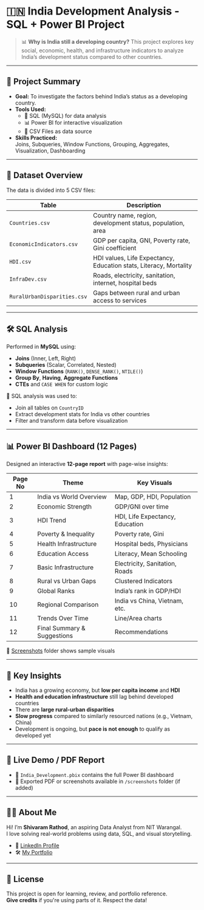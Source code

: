 # 🇮🇳 India Development Analysis - SQL + Power BI Project

> 📊 **Why is India still a developing country?**
This project explores key social, economic, health, and infrastructure indicators to analyze India’s development status compared to other countries.

---

## 🚀 Project Summary

- **Goal:** To investigate the factors behind India’s status as a developing country.
- **Tools Used:**  
  - 🧠 SQL (MySQL) for data analysis  
  - 📊 Power BI for interactive visualization  
  - 📁 CSV Files as data source  
- **Skills Practiced:**  
  Joins, Subqueries, Window Functions, Grouping, Aggregates, Visualization, Dashboarding

---

## 📁 Dataset Overview

The data is divided into 5 CSV files:

| Table                  | Description                                                  |
|------------------------|--------------------------------------------------------------|
| `Countries.csv`        | Country name, region, development status, population, area   |
| `EconomicIndicators.csv` | GDP per capita, GNI, Poverty rate, Gini coefficient         |
| `HDI.csv`              | HDI values, Life Expectancy, Education stats, Literacy, Mortality |
| `InfraDev.csv`         | Roads, electricity, sanitation, internet, hospital beds      |
| `RuralUrbanDisparities.csv` | Gaps between rural and urban access to services         |

---

## 🛠️ SQL Analysis

Performed in **MySQL** using:

- **Joins** (Inner, Left, Right)
- **Subqueries** (Scalar, Correlated, Nested)
- **Window Functions** (`RANK()`, `DENSE_RANK()`, `NTILE()`)
- **Group By**, **Having**, **Aggregate Functions**
- **CTEs** and `CASE WHEN` for custom logic

📌 SQL analysis was used to:
- Join all tables on `CountryID`
- Extract development stats for India vs other countries
- Filter and transform data before visualization

---

## 📊 Power BI Dashboard (12 Pages)

Designed an interactive **12-page report** with page-wise insights:

| Page No | Theme                            | Key Visuals                     |
|---------|----------------------------------|----------------------------------|
| 1       | India vs World Overview          | Map, GDP, HDI, Population       |
| 2       | Economic Strength                | GDP/GNI over time               |
| 3       | HDI Trend                        | HDI, Life Expectancy, Education |
| 4       | Poverty & Inequality             | Poverty rate, Gini              |
| 5       | Health Infrastructure            | Hospital beds, Physicians       |
| 6       | Education Access                 | Literacy, Mean Schooling        |
| 7       | Basic Infrastructure             | Electricity, Sanitation, Roads  |
| 8       | Rural vs Urban Gaps              | Clustered Indicators            |
| 9       | Global Ranks                     | India’s rank in GDP/HDI         |
| 10      | Regional Comparison              | India vs China, Vietnam, etc.   |
| 11      | Trends Over Time                 | Line/Area charts                |
| 12      | Final Summary & Suggestions      | Recommendations                 |

📸 [Screenshots](./screenshots/) folder shows sample visuals

---

## 📌 Key Insights

- India has a growing economy, but **low per capita income** and **HDI**
- **Health and education infrastructure** still lag behind developed countries
- There are **large rural-urban disparities**
- **Slow progress** compared to similarly resourced nations (e.g., Vietnam, China)
- Development is ongoing, but **pace is not enough** to qualify as developed yet

---

## 🔗 Live Demo / PDF Report

- 📂 `India_Development.pbix` contains the full Power BI dashboard  
- 📄 Exported PDF or screenshots available in `/screenshots` folder (if added)

---

## 🙋‍♂️ About Me

Hi! I’m **Shivaram Rathod**, an aspiring Data Analyst from NIT Warangal.  
I love solving real-world problems using data, SQL, and visual storytelling.

- 🔗 [LinkedIn Profile](https://www.linkedin.com/in/shivaram-rathod-387a982a3?utm_source=share&utm_campaign=share_via&utm_content=profile&utm_medium=android_app)
- 🛠 [My Portfolio](https://bento.me/shivaram-rathod)

---

## 📌 License

This project is open for learning, review, and portfolio reference.  
**Give credits** if you're using parts of it. Respect the data!


